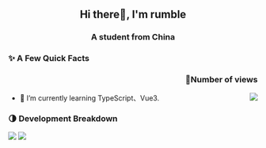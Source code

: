 <h2 align="center">Hi there👋, I'm rumble </h2>
<h3 align="center">A student from China</h3>

### ✨ A Few Quick Facts

<h3 align="right">👋Number of views</h4>
<img align="right" src="https://moe-counter.glitch.me/get/@:bilirumble?theme=rule34">

<ul>
    <li> 🌱 I’m currently learning TypeScript、Vue3.</li>
</ul>

### 🌗 Development Breakdown

<img src="https://github-stats.ubrong.com/api?username=bilirumble&show_icons=true&icon_color=1573B3&hide_title=true&text_color=718096&bg_color=00000000&hide_border=true">
<img src="https://github-stats.ubrong.com/api/top-langs?username=bilirumble&layout=compact&langs_count=10&text_color=718096&bg_color=00000000&hide_border=true">
